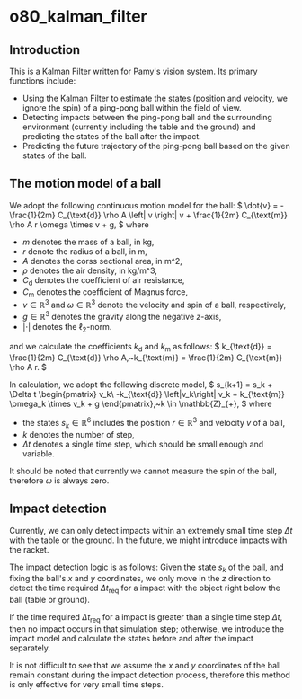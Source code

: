 # o80_kalman_filter

## Introduction
This is a Kalman Filter written for Pamy's vision system. Its primary functions include: 

* Using the Kalman Filter to estimate the states (position and velocity, we ignore the spin) of a ping-pong ball within the field of view. 
* Detecting impacts between the ping-pong ball and the surrounding environment (currently including the table and the ground) and predicting the states of the ball after the impact. 
* Predicting the future trajectory of the ping-pong ball based on the given states of the ball.

## The motion model of a ball
We adopt the following continuous motion model for the ball:
$
\dot{v} = - \frac{1}{2m} C_{\text{d}} \rho A \left| v \right| v + \frac{1}{2m} C_{\text{m}} \rho A r \omega \times v + g,
$
where
* $m$ denotes the mass of a ball, in kg,
* $r$ denote the radius of a ball, in m,
* $A$ denotes the corss sectional area, in m^2,
* $\rho$ denotes the air density, in kg/m^3,
* $C_{\text{d}}$ denotes the coefficient of air resistance,
* $C_{\text{m}}$ denotes the coefficient of Magnus force,
* $v \in \mathbb{R}^3$ and $\omega \in \mathbb{R}^{3}$ denote the velocity and spin of a ball, respectively,
* $g\in \mathbb{R}^3$ denotes the gravity along the negative $z$-axis,
* $|\cdot|$ denotes the $\ell_2$-norm.

and we calculate the coefficients $k_{\text{d}}$ and $k_{\text{m}}$ as follows:
$
k_{\text{d}} = \frac{1}{2m} C_{\text{d}} \rho A,~k_{\text{m}} = \frac{1}{2m} C_{\text{m}} \rho A r.
$

In calculation, we adopt the following discrete model,
$
s_{k+1} = s_k + \Delta t 
\begin{pmatrix}
v_k\\
-k_{\text{d}} \left|v_k\right| v_k + k_{\text{m}} \omega_k \times v_k + g
\end{pmatrix},~k \in \mathbb{Z}_{+},
$
where 
* the states $s_k \in \mathbb{R}^6$ includes the position $r \in \mathbb{R}^3$ and velocity $v$ of a ball, 
* $k$ denotes the number of step, 
* $\Delta t$ denotes a single time step, which should be small enough and variable.

It should be noted that currently we cannot measure the spin of the ball, therefore $\omega$ is always zero.

## Impact detection
Currently, we can only detect impacts within an extremely small time step $\Delta t$ with the table or the ground. In the future, we might introduce impacts with the racket. 

The impact detection logic is as follows: Given the state $s_k$ of the ball, and fixing the ball's $x$ and $y$ coordinates, we only move in the $z$ direction to detect the time required $\Delta t_{\text{req}}$ for a impact with the object right below the ball (table or ground). 

If the time required $\Delta t_{\text{req}}$ for a impact is greater than a single time step $\Delta t$, then no impact occurs in that simulation step; otherwise, we introduce the impact model and calculate the states before and after the impact separately. 

It is not difficult to see that we assume the $x$ and $y$ coordinates of the ball remain constant during the impact detection process, therefore this method is only effective for very small time steps.